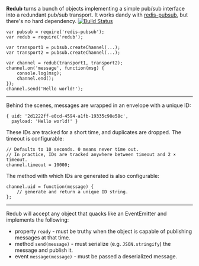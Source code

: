 **Redub** turns a bunch of objects implementing a simple pub/sub interface
into a redundant pub/sub transport. It works dandy with [redis-pubsub], but
there's no hard dependency. [![Build Status](https://secure.travis-ci.org/Two-Screen/redub.png)](http://travis-ci.org/Two-Screen/redub)

    var pubsub = require('redis-pubsub');
    var redub = require('redub');

    var transport1 = pubsub.createChannel(...);
    var transport2 = pubsub.createChannel(...);

    var channel = redub(transport1, transport2);
    channel.on('message', function(msg) {
        console.log(msg);
        channel.end();
    });
    channel.send('Hello world!');

---

Behind the scenes, messages are wrapped in an envelope with a unique ID:

    { uid: '2d1222ff-e0cd-4594-a1fb-19335c98e58c',
      payload: 'Hello world!' }

These IDs are tracked for a short time, and duplicates are dropped. The
timeout is configurable:

    // Defaults to 10 seconds. 0 means never time out.
    // In practice, IDs are tracked anywhere between timeout and 2 × timeout.
    channel.timeout = 10000;

The method with which IDs are generated is also configurable:

    channel.uid = function(message) {
        // generate and return a unique ID string.
    };

---

Redub will accept any object that quacks like an EventEmitter and implements
the following:

 * property `ready` -  must be truthy when the object is capable of publishing
   messages at that time.
 * method `send(message)` - must serialize (e.g. `JSON.stringify`) the message
   and publish it.
 * event `message(message)` - must be passed a deserialized message.

 [redis-pubsub]: https://github.com/Two-Screen/redis-pubsub
